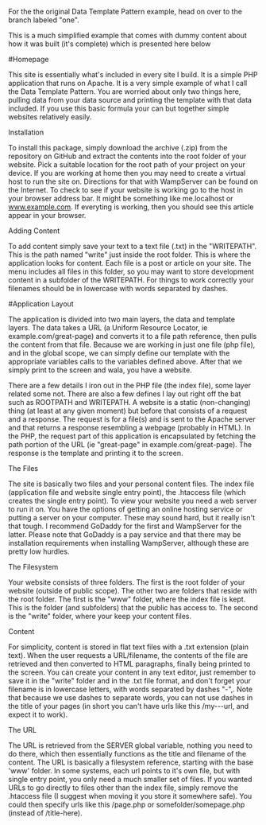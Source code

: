 For the the original Data Template Pattern example, head on over to the branch labeled "one".

This is a much simplified example that comes with dummy content about how it was built (it's complete) which is presented here below

#Homepage

This site is essentially what's included in every site I build. It is a simple PHP application that runs on Apache. It is a very simple example of what I call the Data Template Pattern. You are worried about only two things here, pulling data from your data source and printing the template with that data included. If you use this basic formula your can but together simple websites relatively easily.

Installation

To install this package, simply download the archive (.zip) from the repository on GitHub and extract the contents into the root folder of your website. Pick a suitable location for the root path of your project on your device. If you are working at home then you may need to create a virtual host to run the site on. Directions for that with WampServer can be found on the Internet. To check to see if your website is working go to the host in your browser address bar. It might be something like me.localhost or www.example.com. If everyting is working, then you should see this article appear in your browser.

Adding Content

To add content simply save your text to a text file (.txt) in the "WRITEPATH". This is the path named "write" just inside the root folder. This is where the application looks for content. Each file is a post or article on your site. The menu includes all files in this folder, so you may want to store development content in a subfolder of the WRITEPATH. For things to work correctly your filenames should be in lowercase with words separated by dashes.

#Application Layout

The application is divided into two main layers, the data and template layers. The data takes a URL (a Uniform Resource Locator, ie example.com/great-page) and converts it to a file path reference, then pulls the content from that file. Because we are working in just one file (php file), and in the global scope, we can simply define our template with the appropriate variables calls to the variables defined above. After that we simply print to the screen and wala, you have a website.

There are a few details I iron out in the PHP file (the index file), some layer related some not. There are also a few defines I lay out right off the bat such as ROOTPATH and WRITEPATH. A website is a static (non-changing) thing (at least at any given moment) but before that consists of a request and a response. The request is for a file(s) and is sent to the Apache server and that returns a response resembling a webpage (probably in HTML). In the PHP, the request part of this application is encapsulated by fetching the path portion of the URL (ie "great-page" in example.com/great-page). The response is the template and printing it to the screen.

The Files

The site is basically two files and your personal content files. The index file (application file and website single entry point), the .htaccess file (which creates the single entry point). To view your website you need a web server to run it on. You have the options of getting an online hosting service or putting a server on your computer. These may sound hard, but it really isn't that tough. I recommend GoDaddy for the first and WampServer for the latter. Please note that GoDaddy is a pay service and that there may be installation requirements when installing WampServer, although these are pretty low hurdles.

The Filesystem

Your website consists of three folders. The first is the root folder of your website (outside of public scope). The other two are folders that reside with the root folder. The first is the "www" folder, where the index file is kept. This is the folder (and subfolders) that the public has access to. The second is the "write" folder, where your keep your content files.

Content

For simplicity, content is stored in flat text files with a .txt extension (plain text). When the user requests a URL/filename, the contents of the file are retrieved and then converted to HTML paragraphs, finally being printed to the screen. You can create your content in any text editor, just remember to save it in the "write" folder and in the .txt file format, and don't forget your filename is in lowercase letters, with words separated by dashes "-",. Note that because we use dashes to separate words, you can not use dashes in the title of your pages (in short you can't have urls like this /my---url, and expect it to work).

The URL

The URL is retrieved from the SERVER global variable, nothing you need to do there, which then essentially functions as the title and filename of the content. The URL is basically a filesystem reference, starting with the base 'www' folder. In some systems, each url points to it's own file, but with single entry point, you only need a much smaller set of files. If you wanted URLs to go directly to files other than the index file, simply remove the .htaccess file (I suggest when moving it you store it somewhere safe). You could then specify urls like this /page.php or somefolder/somepage.php (instead of /title-here).
